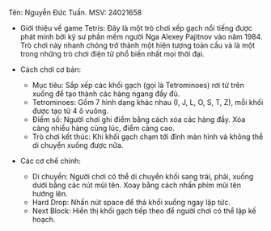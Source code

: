 Tên: Nguyễn Đức Tuấn. MSV: 24021658

* Giới thiệu về game Tetris: Đây là một trò chơi xếp gạch nổi tiếng được phát minh bởi kỹ sư phần mềm người Nga Alexey Pajitnov vào năm 1984. Trò chơi này nhanh chóng trở thành một hiện tượng toàn cầu và là một trong những trò chơi điện tử phổ biến nhất mọi thời đại.
  
* Cách chơi cơ bản:
  + Mục tiêu: Sắp xếp các khối gạch (gọi là Tetrominoes) rơi từ trên xuống để tạo thành các hàng ngang đầy đủ.
  + Tetrominoes: Gồm 7 hình dạng khác nhau (I, J, L, O, S, T, Z), mỗi khối được tạo từ 4 ô vuông.
  + Điểm số: Người chơi ghi điểm bằng cách xóa các hàng đầy. Xóa càng nhiều hàng cùng lúc, điểm càng cao.
  + Trò chơi kết thúc: Khi khối gạch chạm tới đỉnh màn hình và không thể di chuyển xuống được nữa.
  
* Các cơ chế chính:
  + Di chuyển: Người chơi có thể di chuyển khối sang trái, phải, xuống dưới bằng các nút mũi tên. Xoay bằng cách nhấn phím mũi tên hướng lên.
  + Hard Drop: Nhấn nút space để thả khối xuống ngay lập tức.
  + Next Block: Hiển thị khối gạch tiếp theo để người chơi có thể lập kế hoạch.
